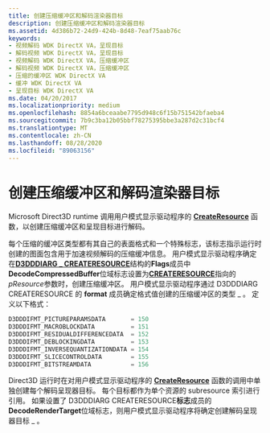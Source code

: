 ```yaml
---
title: 创建压缩缓冲区和解码渲染器目标
description: 创建压缩缓冲区和解码渲染器目标
ms.assetid: 4d386b72-24d9-424b-8d48-7eaf75aab76c
keywords:
- 视频解码 WDK DirectX VA，呈现目标
- 解码视频 WDK DirectX VA，呈现目标
- 视频解码 WDK DirectX VA，压缩缓冲区
- 解码视频 WDK DirectX VA，压缩缓冲区
- 压缩的缓冲区 WDK DirectX VA
- 缓冲 WDK DirectX VA
- 呈现目标 WDK DirectX VA
ms.date: 04/20/2017
ms.localizationpriority: medium
ms.openlocfilehash: 8854a6bceaabe7795d948c6f15b751542bfaeba4
ms.sourcegitcommit: 7b9c3ba12b05bbf78275395bbe3a287d2c31bcf4
ms.translationtype: MT
ms.contentlocale: zh-CN
ms.lasthandoff: 08/28/2020
ms.locfileid: "89063156"
---
```

# <a name="creating-compressed-buffers-and-decode-render-targets"></a>创建压缩缓冲区和解码渲染器目标


Microsoft Direct3D runtime 调用用户模式显示驱动程序的 [**CreateResource**](/windows-hardware/drivers/ddi/d3dumddi/nc-d3dumddi-pfnd3dddi_createresource) 函数，以创建压缩缓冲区和呈现目标进行解码。

每个压缩的缓冲区类型都有其自己的表面格式和一个特殊标志，该标志指示运行时创建的图面包含用于加速视频解码的压缩缓冲信息。 用户模式显示驱动程序确定在[**D3DDDIARG \_ CREATERESOURCE**](/windows-hardware/drivers/ddi/d3dukmdt/ns-d3dukmdt-_d3dddiarg_createresource)结构的**Flags**成员中**DecodeCompressedBuffer**位域标志设置为[**CREATERESOURCE**](/windows-hardware/drivers/ddi/d3dumddi/nc-d3dumddi-pfnd3dddi_createresource)指向的*pResource*参数时，创建压缩缓冲区。 用户模式显示驱动程序通过 D3DDDIARG CREATERESOURCE 的 **format** 成员确定格式值创建的压缩缓冲区的类型 \_ 。 定义以下格式：

```cpp
D3DDDIFMT_PICTUREPARAMSDATA       = 150
D3DDDIFMT_MACROBLOCKDATA          = 151
D3DDDIFMT_RESIDUALDIFFERENCEDATA  = 152
D3DDDIFMT_DEBLOCKINGDATA          = 153
D3DDDIFMT_INVERSEQUANTIZATIONDATA = 154
D3DDDIFMT_SLICECONTROLDATA        = 155
D3DDDIFMT_BITSTREAMDATA           = 156
```

Direct3D 运行时在对用户模式显示驱动程序的 [**CreateResource**](/windows-hardware/drivers/ddi/d3dumddi/nc-d3dumddi-pfnd3dddi_createresource) 函数的调用中单独创建每个解码呈现器目标。 每个目标都作为单个资源的 subresource 索引进行引用。 如果设置了 D3DDDIARG CREATERESOURCE**标志**成员的**DecodeRenderTarget**位域标志，则用户模式显示驱动程序将确定创建解码呈现器目标 \_ 。

 

